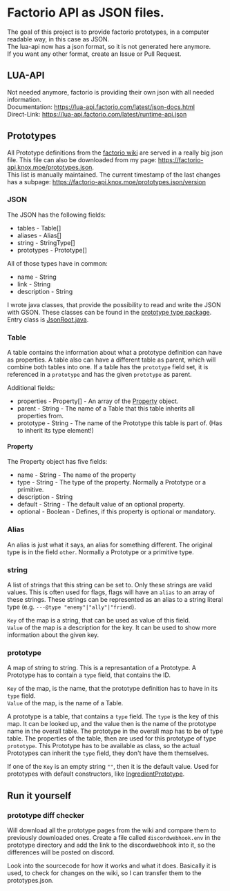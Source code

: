 # Factorio API as JSON files.

The goal of this project is to provide factorio prototypes, in a computer readable way, in this case as JSON.  
The lua-api now has a json format, so it is not generated here anymore.   
If you want any other format, create an Issue or Pull Request.

## LUA-API
Not needed anymore, factorio is providing their own json with all needed information.  
Documentation: https://lua-api.factorio.com/latest/json-docs.html  
Direct-Link: https://lua-api.factorio.com/latest/runtime-api.json

## Prototypes
All Prototype definitions from the [factorio wiki](https://wiki.factorio.com/Prototype_definitions) are served in a really big json file.
This file can also be downloaded from my page: https://factorio-api.knox.moe/prototypes.json.  
This list is manually maintained. The current timestamp of the last changes has a subpage: https://factorio-api.knox.moe/prototypes.json/version  

### JSON
The JSON has the following fields:
- tables - Table[]
- aliases - Alias[]
- string - StringType[]
- prototypes - Prototype[]

All of those types have in common:
- name - String
- link - String
- description - String

I wrote java classes, that provide the possibility to read and write the JSON with GSON.
These classes can be found in the [prototype type package](parser/prototype/src/main/java/moe/knox/prototype/types).
Entry class is [JsonRoot.java](parser/prototype/src/main/java/moe/knox/prototype/types/JsonRoot.java).

### Table
A table contains the information about what a prototype definition can have as properties.
A table also can have a different table as parent, which will combine both tables into one.
If a table has the `prototype` field set, it is referenced in a `prototype` and has the given `prototype` as parent.

Additional fields:
- properties - Property[] - An array of the [Property](parser/prototype/src/main/java/moe/knox/prototype/types/Property.java) object.
- parent - String - The name of a Table that this table inherits all properties from.
- prototype - String - The name of the Prototype this table is part of. (Has to inherit its type element!)

#### Property
The Property object has five fields:
- name - String - The name of the property
- type - String - The type of the property. Normally a Prototype or a primitive.
- description - String
- default - String - The default value of an optional property.
- optional - Boolean - Defines, if this property is optional or mandatory.

### Alias
An alias is just what it says, an alias for something different.
The original type is in the field `other`.
Normally a Prototype or a primitive type.

### string
A list of strings that this string can be set to. Only these strings are valid values.
This is often used for flags, flags will have an `alias` to an array of these strings.
These strings can be represented as an alias to a string literal type (e.g. `---@type "enemy"|"ally"|"friend`).

`Key` of the map is a string, that can be used as value of this field.   
`Value` of the map is a description for the key. It can be used to show more information about the given key.

### prototype
A map of string to string. This is a represantation of a Prototype.
A Prototype has to contain a `type` field, that contains the ID.

`Key` of the map, is the name, that the prototype definition has to have in its `type` field.  
`Value` of the map, is the name of a Table.

A prototype is a table, that contains a `type` field. The `type` is the key of this map.
It can be looked up, and the value then is the name of the prototype name in the overall table.
The prototype in the overall map has to be of type table. The properties of the table, then are used for this prototype of type `prototype`.
This Prototype has to be available as class, so the actual Prototypes can inherit the `type` field, they don't have them themselves.

If one of the `Key` is an empty string `""`, then it is the default value.
Used for prototypes with default constructors, like [IngredientPrototype](https://wiki.factorio.com/Types/IngredientPrototype).


## Run it yourself
### prototype diff checker
Will download all the prototype pages from the wiki and compare them to previously downloaded ones.
Create a file called `discordwebhook.env` in the prototype directory and add the link to the discordwebhook into it, so the differences will be posted on discord.

Look into the sourcecode for how it works and what it does. Basically it is used, to check for changes on the wiki, so I can transfer them to the prototypes.json.
